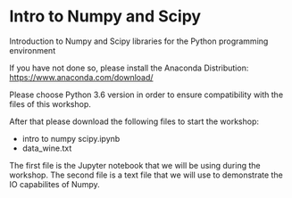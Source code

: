 # Intro to Numpy and Scipy
Introduction to Numpy and Scipy libraries for the Python programming environment

If you have not done so, please install the Anaconda Distribution:
https://www.anaconda.com/download/

Please choose Python 3.6 version in order to ensure compatibility with the files of this workshop.

After that please download the following files to start the workshop:

- intro to numpy scipy.ipynb
- data_wine.txt

The first file is the Jupyter notebook that we will be using during the workshop. The second file is a text file that we will use to demonstrate the IO capabilites of Numpy.
